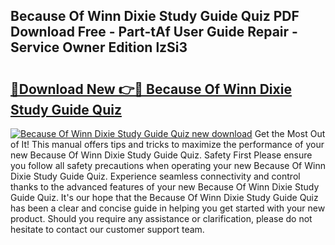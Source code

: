 ## Because Of Winn Dixie Study Guide Quiz PDF Download Free - Part-tAf User Guide Repair - Service Owner Edition lzSi3

# <h2><a href="http://bc58412.oget.top/?id=Because+Of+Winn+Dixie+Study+Guide+Quiz">🔗Download New 👉🔴 Because Of Winn Dixie Study Guide Quiz</a></h2>

[![Because Of Winn Dixie Study Guide Quiz new download](https://i.imgur.com/5g1atiW.png)](http://bc58412.oget.top/?id=Because+Of+Winn+Dixie+Study+Guide+Quiz)
Get the Most Out of It! This manual offers tips and tricks to maximize the performance of your new Because Of Winn Dixie Study Guide Quiz. Safety First Please ensure you follow all safety precautions when operating your new Because Of Winn Dixie Study Guide Quiz. Experience seamless connectivity and control thanks to the advanced features of your new Because Of Winn Dixie Study Guide Quiz. It's our hope that the Because Of Winn Dixie Study Guide Quiz has been a clear and concise guide in helping you get started with your new product. Should you require any assistance or clarification, please do not hesitate to contact our customer support team.
